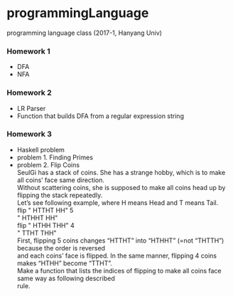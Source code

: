 # programmingLanguage
programming language class (2017-1, Hanyang Univ)

### Homework 1 
- DFA
- NFA

### Homework 2 
- LR Parser
- Function that builds DFA from a regular expression string

### Homework 3 
- Haskell problem
- problem 1. Finding Primes
- problem 2. Flip Coins   
    SeulGi has a stack of coins. She has a strange hobby, which is to make all coins’ face same direction.    
    Without scattering coins, she is supposed to make all coins head up by flipping the stack repeatedly.   
    Let’s see following example, where H means Head and T means Tail.   
    flip " HTTHT HH" 5    
    " HTHHT HH"   
    flip " HTHH THH" 4    
    " TTHT THH"   
    First, flipping 5 coins changes “HTTHT” into “HTHHT” (=not “THTTH”) because the order is reversed   
    and each coins’ face is flipped. In the same manner, flipping 4 coins makes “HTHH” become “TTHT”.   
    Make a function that lists the indices of flipping to make all coins face same way as following described   
    rule.

